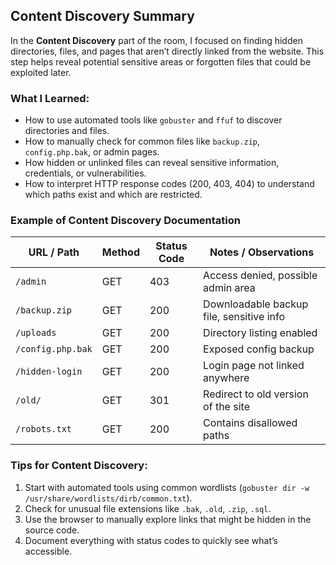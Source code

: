 ## Content Discovery Summary

In the **Content Discovery** part of the room, I focused on finding hidden directories, files, and pages that aren’t directly linked from the website. This step helps reveal potential sensitive areas or forgotten files that could be exploited later.

### What I Learned:
- How to use automated tools like `gobuster` and `ffuf` to discover directories and files.
- How to manually check for common files like `backup.zip`, `config.php.bak`, or admin pages.
- How hidden or unlinked files can reveal sensitive information, credentials, or vulnerabilities.
- How to interpret HTTP response codes (200, 403, 404) to understand which paths exist and which are restricted.

### Example of Content Discovery Documentation

| URL / Path                  | Method | Status Code | Notes / Observations                       |
|------------------------------|--------|-------------|--------------------------------------------|
| `/admin`                     | GET    | 403         | Access denied, possible admin area         |
| `/backup.zip`                | GET    | 200         | Downloadable backup file, sensitive info  |
| `/uploads`                   | GET    | 200         | Directory listing enabled                  |
| `/config.php.bak`            | GET    | 200         | Exposed config backup                      |
| `/hidden-login`              | GET    | 200         | Login page not linked anywhere             |
| `/old/`                      | GET    | 301         | Redirect to old version of the site       |
| `/robots.txt`                | GET    | 200         | Contains disallowed paths                  |

### Tips for Content Discovery:
1. Start with automated tools using common wordlists (`gobuster dir -w /usr/share/wordlists/dirb/common.txt`).
2. Check for unusual file extensions like `.bak`, `.old`, `.zip`, `.sql`.
3. Use the browser to manually explore links that might be hidden in the source code.
4. Document everything with status codes to quickly see what’s accessible.

